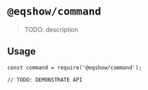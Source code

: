# `@eqshow/command`

> TODO: description

## Usage

```
const command = require('@eqshow/command');

// TODO: DEMONSTRATE API
```
